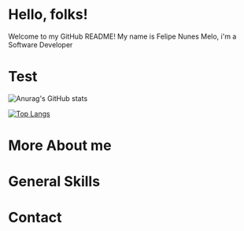 # Hello, folks! 


Welcome to my GitHub README! My name is Felipe Nunes Melo, i'm a Software Developer

# Test
![Anurag's GitHub stats](https://github-readme-stats.vercel.app/api?username=felipemelonunes09&show_icons=true&theme=radical)
 
[![Top Langs](https://github-readme-stats.vercel.app/api/top-langs/?username=felipemelonunes09)](https://github.com/anuraghazra/github-readme-stats)


# More About me

# General Skills

# Contact 

<!--
**felipemelonunes09/felipemelonunes09** is a ✨ _special_ ✨ repository because its `README.md` (this file) appears on your GitHub profile.

Here are some ideas to get you started:

- 🔭 I’m currently working on ...
- 🌱 I’m currently learning ...
- 👯 I’m looking to collaborate on ...
- 🤔 I’m looking for help with ...
- 💬 Ask me about ...
- 📫 How to reach me: ...
- 😄 Pronouns: ...
- ⚡ Fun fact: ...
-->
